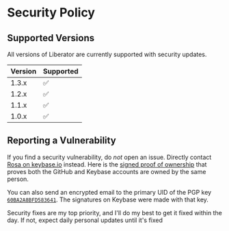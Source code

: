 <!--
SPDX-FileCopyrightText: 2024 Rosa Richter

SPDX-License-Identifier: CC-BY-SA-4.0
-->

# Security Policy

## Supported Versions

All versions of Liberator are currently supported with security updates.

| Version | Supported          |
| ------- | ------------------ |
| 1.3.x   | :white_check_mark: |
| 1.2.x   | :white_check_mark: |
| 1.1.x   | :white_check_mark: |
| 1.0.x   | :white_check_mark: |

## Reporting a Vulnerability
If you find a security vulnerability, do _not_ open an issue.
Directly contact [Rosa on keybase.io](https://keybase.io/cantido) instead.
Here is the [signed proof of ownership](https://gist.github.com/Cantido/a76b9900c3b579020d3c)
that proves both the GitHub and Keybase accounts are owned by the same person.

You can also send an encrypted email to the primary UID of the PGP key [`60BA2A8BFD583641`].
The signatures on Keybase were made with that key.

Security fixes are my top priority, and I'll do my best to get it fixed within the day.
If not, expect daily personal updates until it's fixed

[`60BA2A8BFD583641`]: https://keybase.io/cantido/pgp_keys.asc?fingerprint=dd2c4f195e70a0d92f862d6f60ba2a8bfd583641
